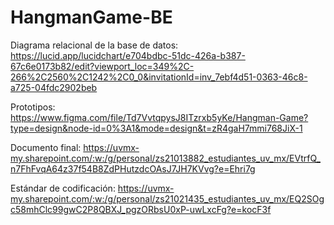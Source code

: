 # HangmanGame-BE

Diagrama relacional de la base de datos: https://lucid.app/lucidchart/e704bdbc-51dc-426a-b387-67c6e0173b82/edit?viewport_loc=349%2C-266%2C2560%2C1242%2C0_0&invitationId=inv_7ebf4d51-0363-46c8-a725-04fdc2902beb

Prototipos: https://www.figma.com/file/Td7VvtqpysJ8ITzrxb5yKe/Hangman-Game?type=design&node-id=0%3A1&mode=design&t=zR4gaH7mmi768JiX-1

Documento final: https://uvmx-my.sharepoint.com/:w:/g/personal/zs21013882_estudiantes_uv_mx/EVtrfQ_n7FhFvqA64z37f54B8ZdPHutzdcOAsJ7JH7KVvg?e=Ehri7g

Estándar de codificación: https://uvmx-my.sharepoint.com/:w:/g/personal/zs21021435_estudiantes_uv_mx/EQ2SOgc58mhClc99gwC2P8QBXJ_pgzORbsU0xP-uwLxcFg?e=kocF3f
